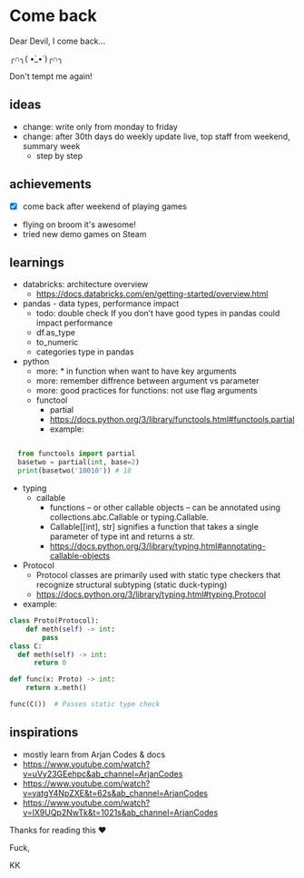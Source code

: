 # Come back

Dear Devil,
I come back...

╭∩╮( •̀_•́ )╭∩╮

Don't tempt me again!

## ideas
* change: write only from monday to friday
* change: after 30th days do weekly update live, top staff from weekend, summary week
  * step by step

## achievements
 - [X] come back after weekend of playing games
  * flying on broom it's awesome!
  * tried new demo games on Steam

## learnings
* databricks: architecture overview
  * https://docs.databricks.com/en/getting-started/overview.html
* pandas - data types, performance impact
  * todo: double check If you don’t have good types in pandas could impact performance   
  * df.as_type
  * to_numeric
  * categories type in pandas
* python
  * more: * in function when want to have key arguments
  * more: remember diffrence between argument vs parameter
  * more: good practices for functions: not use flag arguments
  * functool  
    * partial
    * https://docs.python.org/3/library/functools.html#functools.partial
    * example:
      
```python 

  from functools import partial
  basetwo = partial(int, base=2)
  print(basetwo('10010')) # 18

```

  * typing
    * callable
      * functions – or other callable objects – can be annotated using collections.abc.Callable or typing.Callable. 
      * Callable[[int], str] signifies a function that takes a single parameter of type int and returns a str.
      * https://docs.python.org/3/library/typing.html#annotating-callable-objects
  * Protocol
    * Protocol classes are primarily used with static type checkers that recognize structural subtyping (static duck-typing)
    * https://docs.python.org/3/library/typing.html#typing.Protocol
  * example:
    
```python
class Proto(Protocol):
    def meth(self) -> int:
        pass
class C:
  def meth(self) -> int:
      return 0

def func(x: Proto) -> int:
    return x.meth()

func(C())  # Passes static type check
```



## inspirations
  * mostly learn from Arjan Codes & docs
  * https://www.youtube.com/watch?v=uVy23GEehpc&ab_channel=ArjanCodes
  * https://www.youtube.com/watch?v=yatgY4NpZXE&t=62s&ab_channel=ArjanCodes
  * https://www.youtube.com/watch?v=lX9UQp2NwTk&t=1021s&ab_channel=ArjanCodes

Thanks for reading this ❤️

Fuck,

KK
